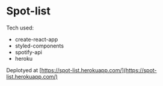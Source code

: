 # Spot-list

Tech used:
- create-react-app
- styled-components
- spotify-api
- heroku

Deplotyed at [https://spot-list.herokuapp.com/](https://spot-list.herokuapp.com/)